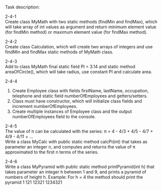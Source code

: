Task description:  
  
  2-4-1  
  Create class MyMath with two static methods (findMin and findMax), which will take array of int values 
  as argument and return minimum element value (for findMin method) or  maximum element value (for findMax method).  
    
  2-4-2  
  Create class Calculation, which will create two arrays of integers and use findMin and findMax static methods of MyMath class.  
    
  2-4-3  
  Add to class MyMath final static field PI = 3.14 and static method areaOfCircle(), 
  which will take radius, use constant PI and calculate area.  
    
  2-4-4  
  1) Create Employee class with fields firstName, lastName, occupation, telephone and static field numberOfEmployees and getters/setters.   
  2) Class must have constructor, which will initialize class fields and increment numberOfEmployees.  
  3) Create multiple instances of Employee class and the output numberOfEmployees field to the console.  
    
  2-4-5  
  The value of π can be calculated with the series: π = 4 - 4/3 + 4/5 - 4/7 + 4/9 - 4/11 + ...  
  Write a class MyCalc with public static method calcPi(int) that takes as parameter an integer n, 
  and computes and returns the value of π approximated to the first n terms of the series.  
    
  2-4-6  
  Write a class MyPyramid with public static method printPyramid(int h) that takes parameter an integer h between 1 and 9, 
  and prints a pyramid of numbers of height h.  Example: For h = 4 the method should print the pyramid 
      1 
     121 
    12321 
   1234321  
